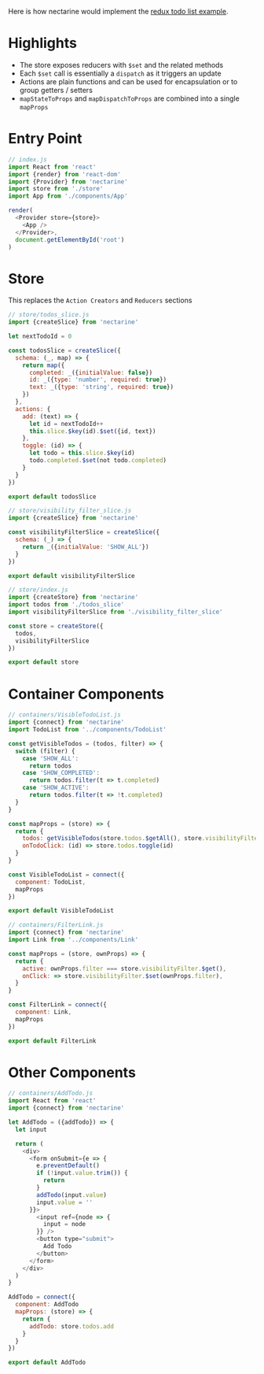 Here is how nectarine would implement the
[redux todo list example](http://redux.js.org/docs/basics/ExampleTodoList.html).

# Highlights

* The store exposes reducers with `$set` and the related methods
* Each `$set` call is essentially a `dispatch` as it triggers an update
* Actions are plain functions and can be used for encapsulation or to group getters / setters
* `mapStateToProps` and `mapDispatchToProps` are combined into a single `mapProps`

# Entry Point

```js
// index.js
import React from 'react'
import {render} from 'react-dom'
import {Provider} from 'nectarine'
import store from './store'
import App from './components/App'

render(
  <Provider store={store}>
    <App />
  </Provider>,
  document.getElementById('root')
)
```

# Store

This replaces the `Action Creators` and `Reducers` sections

```js
// store/todos_slice.js
import {createSlice} from 'nectarine'

let nextTodoId = 0

const todosSlice = createSlice({
  schema: (_, map) => {
    return map({
      completed: _({initialValue: false})
      id: _({type: 'number', required: true})
      text: _({type: 'string', required: true})
    })
  },
  actions: {
    add: (text) => {
      let id = nextTodoId++
      this.slice.$key(id).$set({id, text})
    },
    toggle: (id) => {
      let todo = this.slice.$key(id)
      todo.completed.$set(not todo.completed)
    }
  }
})

export default todosSlice
```

```js
// store/visibility_filter_slice.js
import {createSlice} from 'nectarine'

const visibilityFilterSlice = createSlice({
  schema: (_) => {
    return _({initialValue: 'SHOW_ALL'})
  }
})

export default visibilityFilterSlice
```

```js
// store/index.js
import {createStore} from 'nectarine'
import todos from './todos_slice'
import visibilityFilterSlice from './visibility_filter_slice'

const store = createStore({
  todos,
  visibilityFilterSlice
})

export default store
```

# Container Components

```js
// containers/VisibleTodoList.js
import {connect} from 'nectarine'
import TodoList from '../components/TodoList'

const getVisibleTodos = (todos, filter) => {
  switch (filter) {
    case 'SHOW_ALL':
      return todos
    case 'SHOW_COMPLETED':
      return todos.filter(t => t.completed)
    case 'SHOW_ACTIVE':
      return todos.filter(t => !t.completed)
  }
}

const mapProps = (store) => {
  return {
    todos: getVisibleTodos(store.todos.$getAll(), store.visibilityFilter.$get()),
    onTodoClick: (id) => store.todos.toggle(id)
  }
}

const VisibleTodoList = connect({
  component: TodoList,
  mapProps
})

export default VisibleTodoList
```

```js
// containers/FilterLink.js
import {connect} from 'nectarine'
import Link from '../components/Link'

const mapProps = (store, ownProps) => {
  return {
    active: ownProps.filter === store.visibilityFilter.$get(),
    onClick: => store.visibilityFilter.$set(ownProps.filter),
  }
}

const FilterLink = connect({
  component: Link,
  mapProps
})

export default FilterLink
```

# Other Components

```js
// containers/AddTodo.js
import React from 'react'
import {connect} from 'nectarine'

let AddTodo = ({addTodo}) => {
  let input

  return (
    <div>
      <form onSubmit={e => {
        e.preventDefault()
        if (!input.value.trim()) {
          return
        }
        addTodo(input.value)
        input.value = ''
      }}>
        <input ref={node => {
          input = node
        }} />
        <button type="submit">
          Add Todo
        </button>
      </form>
    </div>
  )
}

AddTodo = connect({
  component: AddTodo
  mapProps: (store) => {
    return {
      addTodo: store.todos.add
    }
  }
})

export default AddTodo
```
